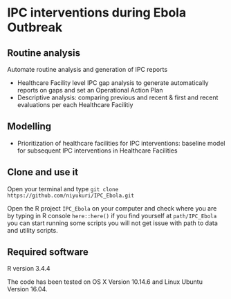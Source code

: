 # IPC interventions during Ebola Outbreak


<!-- Created by David Niyukuri, December 2019 -->

## Routine analysis

Automate routine analysis and generation of IPC reports

* Healthcare Facility level IPC gap analysis to generate automatically reports on gaps and set an Operational Action Plan
* Descriptive analysis: comparing previous and recent & first and recent evaluations per each Healthcare Facilitiy

## Modelling

* Prioritization of healthcare facilities for IPC interventions: baseline model for subsequent IPC interventions in Healthcare Facilities


## Clone and use it

Open your terminal and type `git clone https://github.com/niyukuri/IPC_Ebola.git`

Open the R project `IPC_Ebola` on your computer and check where you are by typing in R console `here::here()` if you find yourself at `path/IPC_Ebola` you can start running some scripts you will not get issue with path to data and utility scripts.


## Required software

R version 3.4.4

The code has been tested on OS X Version 10.14.6 and Linux Ubuntu Version 16.04.
